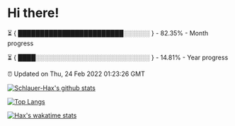 # Hi there!

⏳ { ████████████████████████░░░░░░ } - 82.35% - Month progress

⏳ { ████░░░░░░░░░░░░░░░░░░░░░░░░░░ } - 14.81% - Year progress

⏰ Updated on Thu, 24 Feb 2022 01:23:26 GMT


[![Schlauer-Hax's github stats](https://github-readme-stats.vercel.app/api?username=Schlauer-Hax&show_icons=true&theme=dark&count_private=true)](https://github.com/Schlauer-Hax)


[![Top Langs](https://github-readme-stats.vercel.app/api/top-langs/?username=Schlauer-Hax&layout=compact&theme=dark)](https://github.com/Schlauer-Hax?tab=repositories)


[![Hax's wakatime stats](https://github-readme-stats.vercel.app/api/wakatime?username=Hax&theme=dark)](https://wakatime.com/@Hax)

